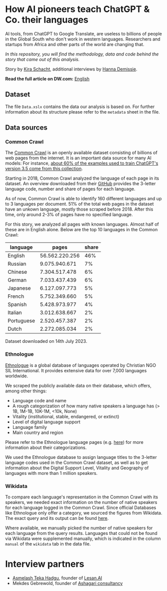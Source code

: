 # How AI pioneers teach ChatGPT & Co. their languages

AI tools, from ChatGPT to Google Translate, are useless to billions of people in the Global South who don't work in western languages. Researchers and startups from Africa and other parts of the world are changing that.

*In this repository, you will find the methodology, data and code behind
the story that came out of this analysis.*

Story by [Kira Schacht](https://www.twitter.com/daten_drang), additional interviews by [Hanna Demissie](https://www.linkedin.com/in/hannademissie/). 

**Read the full article on DW.com:** [English](https://www.dw.com/a-66331763)


## Dataset

The file `Data.xslx` contains the data our analysis is based on. For further information about its structure please refer to the `metadata` sheet in the file.


## Data sources

### Common Crawl

The [Common Crawl](https://commoncrawl.org/) is an openly available dataset consisting of billions of web pages from the internet. It is an important data source for many AI models: For instance, [about 60% of the examples used to train ChatGPT's version 3.5 come from this collection](https://arxiv.org/pdf/2005.14165.pdf).

Starting in 2018, Common Crawl analyzed the language of each page in its dataset. An overview downloaded from their [GitHub](https://commoncrawl.github.io/cc-crawl-statistics/plots/languages) provides the 3-letter language code, number and share of pages for each language.

As of now, Common Crawl is able to identify 160 different languages and up to 3 languages per document. 51% of the total web pages in the dataset have an unkown language, mostly those scraped before 2018. After this time, only around 2-3% of pages have no specified language.

For this story, we analyzed all pages with known languages. Almost half of these are in English alone. Below are the top 10 languages in the Common Crawl:

| language   | pages          | share |
|------------|----------------|-------|
| English    | 56.562.220.256 | 46%   |
| Russian    | 9.075.940.671  | 7%    |
| Chinese    | 7.304.517.478  | 6%    |
| German     | 7.033.437.439  | 6%    |
| Japanese   | 6.127.097.773  | 5%    |
| French     | 5.752.349.660  | 5%    |
| Spanish    | 5.428.973.977  | 4%    |
| Italian    | 3.012.638.667  | 2%    |
| Portuguese | 2.520.457.387  | 2%    |
| Dutch      | 2.272.085.034  | 2%    |

Dataset downloaded on 14th July 2023.

### Ethnologue

[Ethnologue](https://www.ethnologue.com/) is a global database of languages operated by Christian NGO SIL International. It provides extensive data for over 7,000 languages worldwide.

We scraped the publicly available data on their database, which offers, among other things:

- Language code and name
- A rough categorization of how many native speakers a language has (> 1B, 1M-1B, 10K-1M, <10k, None)
- Vitality (institutional, stable, endangered, or extinct)
- Level of digital language support
- Language family
- Main country and region

Please refer to the Ethnologue language pages (e.g. [here](https://www.ethnologue.com/language/amh/)) for more information about their categorizations.

We used the Ethnologue database to assign language titles to the 3-letter language codes used in the Common Crawl dataset, as well as to get information about the Digital Support Level, Vitality and Geography of languages with more than 1 million speakers.


### Wikidata

To compare each language's representation in the Common Crawl with its speakers, we needed exact information on the number of native speakers for each language logged in the Common Crawl. Since official Databases like Ethnologue only offer a category, we sourced the figures from Wikidata. The exact query and its output can be found [here](https://query.wikidata.org/#SELECT%20%3FlanguageLabel%20%3FlanguageCode%20%3Fspeakers%20%3FpointInTime%20%3FappliesToPartLabel%20%3FrefStatedIn%20%3FrefURL%20%3FrefArchiveUrl%20WHERE%20%7B%0A%20%20%3Flanguage%20wdt%3AP220%20%3FlanguageCode%20%3B%0A%20%20%20%20%20%20%20%20%20%20%20%20rdfs%3Alabel%20%3FlanguageLabel%20%3B%0A%20%20%20%20%20%20%20%20%20%20%20%20p%3AP1098%20%3FspeakersStatement%20.%0A%20%20%3FspeakersStatement%20ps%3AP1098%20%3Fspeakers%20.%0A%20%20%3FspeakersStatement%20prov%3AwasDerivedFrom%20%3Fref.%0A%20%20%0A%20%20OPTIONAL%20%7B%20%3FspeakersStatement%20pq%3AP585%20%3FpointInTime%20.%20%7D%0A%20%20OPTIONAL%20%7B%0A%20%20%20%20%3FspeakersStatement%20pq%3AP518%20%3FappliesToPart%20.%0A%20%20%20%20%3FappliesToPart%20rdfs%3Alabel%20%3FappliesToPartLabel%20FILTER%28LANG%28%3FappliesToPartLabel%29%20%3D%20%22en%22%29.%20%7D%0A%20%20OPTIONAL%20%7B%20%20%20%20%0A%20%20%20%20%20%20%3Fref%20pr%3AP248%20%3Fsource.%0A%20%20%20%20%20%20%3Fsource%20rdfs%3Alabel%20%3FrefStatedIn%20filter%20%28lang%28%3FrefStatedIn%29%20%3D%20%22en%22%29.%0A%20%20%20%20%20%20%0A%20%20%20%20%20%20OPTIONAL%20%7B%20%3Fref%20pr%3AP1065%20%3FrefArchiveUrl.%20%7D%0A%20%20%20%20%20%20OPTIONAL%20%7B%20%3Fref%20pr%3AP854%20%3FrefURL.%20%7D%0A%20%20%7D%0A%20%20FILTER%20%28LANG%28%3FlanguageLabel%29%20%3D%20%22en%22%20%26%26%20STRLEN%28%3FlanguageCode%29%20%3D%203%20%26%26%20%3FlanguageCode%20IN%20%28%22eng%22%2C%22rus%22%2C%22zho%22%2C%22deu%22%2C%22jpn%22%2C%22fra%22%2C%22spa%22%2C%22ita%22%2C%22por%22%2C%22nld%22%2C%22pol%22%2C%22ces%22%2C%22tur%22%2C%22vie%22%2C%22ind%22%2C%22swe%22%2C%22kor%22%2C%22ara%22%2C%22fas%22%2C%22ron%22%2C%22ell%22%2C%22hun%22%2C%22dan%22%2C%22fin%22%2C%22ukr%22%2C%22tha%22%2C%22nor%22%2C%22slk%22%2C%22bul%22%2C%22cat%22%2C%22heb%22%2C%22srp%22%2C%22hrv%22%2C%22lit%22%2C%22slv%22%2C%22est%22%2C%22hin%22%2C%22lat%22%2C%22msa%22%2C%22lav%22%2C%22ben%22%2C%22aze%22%2C%22tam%22%2C%22bos%22%2C%22kat%22%2C%22sqi%22%2C%22isl%22%2C%22glg%22%2C%22hye%22%2C%22eus%22%2C%22mkd%22%2C%22urd%22%2C%22kaz%22%2C%22nep%22%2C%22mal%22%2C%22nno%22%2C%22bel%22%2C%22mon%22%2C%22tel%22%2C%22uzb%22%2C%22mar%22%2C%22afr%22%2C%22mya%22%2C%22cym%22%2C%22kan%22%2C%22guj%22%2C%22khm%22%2C%22epo%22%2C%22swa%22%2C%22sin%22%2C%22tat%22%2C%22tgl%22%2C%22kur%22%2C%22gle%22%2C%22pan%22%2C%22kir%22%2C%22tgk%22%2C%22som%22%2C%22fao%22%2C%22ltz%22%2C%22mlt%22%2C%22lao%22%2C%22ori%22%2C%22oci%22%2C%22pus%22%2C%22mlg%22%2C%22war%22%2C%22fry%22%2C%22san%22%2C%22amh%22%2C%22bre%22%2C%22cos%22%2C%22ceb%22%2C%22jav%22%2C%22hau%22%2C%22kin%22%2C%22tuk%22%2C%22yid%22%2C%22div%22%2C%22gla%22%2C%22bak%22%2C%22hat%22%2C%22roh%22%2C%22bod%22%2C%22asm%22%2C%22uig%22%2C%22zul%22%2C%22mri%22%2C%22kal%22%2C%22snd%22%2C%22xho%22%2C%22vol%22%2C%22sun%22%2C%22yor%22%2C%22grn%22%2C%22que%22%2C%22ina%22%2C%22tir%22%2C%22sco%22%2C%22bih%22%2C%22haw%22%2C%22syr%22%2C%22sot%22%2C%22sna%22%2C%22smo%22%2C%22nya%22%2C%22orm%22%2C%22ibo%22%2C%22glv%22%2C%22abk%22%2C%22ile%22%2C%22blu%22%2C%22hmn%22%2C%22lin%22%2C%22tsn%22%2C%22kha%22%2C%22iku%22%2C%22lug%22%2C%22aar%22%2C%22wol%22%2C%22bis%22%2C%22nso%22%2C%22ipk%22%2C%22mfe%22%2C%22run%22%2C%22fij%22%2C%22aym%22%2C%22dzo%22%2C%22ton%22%2C%22crs%22%2C%22aka%22%2C%22tso%22%2C%22zha%22%2C%22chr%22%2C%22ssw%22%2C%22nau%22%2C%22sag%22%2C%22ven%22%2C%22got%22%2C%22sux%22%2C%22kas%22%2C%22lif%22%2C%22new%22%29%29%20.%0A%7D%0A).

Where available, we manually picked the number of native speakers for each language from the query results. Languages that could not be found via Wikidata were supplemented manually, which is indicated in the column `manual` of the `wikidata` tab in the data file.

# Interview partners

- [Asmelash Teka Hadgu](https://twitter.com/asmelashteka),	founder of [Lesan.AI](https://lesan.ai/)
- Mekdes Gebrewold, founder of [Ashagari consultancy](https://ashagari.com/)